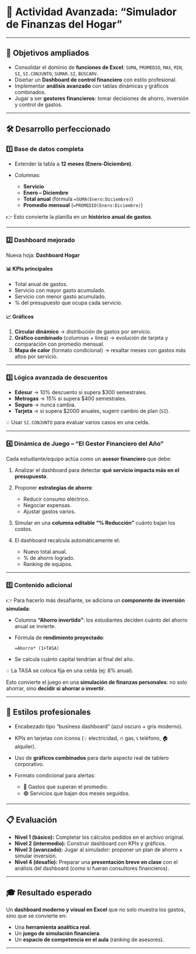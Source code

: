 # 📘 Actividad Avanzada: **“Simulador de Finanzas del Hogar”**

---

## 🎯 Objetivos ampliados

* Consolidar el dominio de **funciones de Excel**: `SUMA`, `PROMEDIO`, `MAX`, `MIN`, `SI`, `SI.CONJUNTO`, `SUMAR.SI`, `BUSCARV`.
* Diseñar un **Dashboard de control financiero** con estilo profesional.
* Implementar **análisis avanzado** con tablas dinámicas y gráficos combinados.
* Jugar a ser **gestores financieros**: tomar decisiones de ahorro, inversión y control de gastos.

---

## 🛠 Desarrollo perfeccionado

### 1️⃣ Base de datos completa

* Extender la tabla a **12 meses (Enero-Diciembre)**.
* Columnas:

  * **Servicio**
  * **Enero – Diciembre**
  * **Total anual** (fórmula `=SUMA(Enero:Diciembre)`)
  * **Promedio mensual** (`=PROMEDIO(Enero:Diciembre)`)

👉 Esto convierte la planilla en un **histórico anual de gastos**.

---

### 2️⃣ Dashboard mejorado

Nueva hoja: **Dashboard Hogar**

#### 📊 KPIs principales

* Total anual de gastos.
* Servicio con mayor gasto acumulado.
* Servicio con menor gasto acumulado.
* % del presupuesto que ocupa cada servicio.

#### 📈 Gráficos

1. **Circular dinámico** → distribución de gastos por servicio.
2. **Gráfico combinado** (columnas + línea) → evolución de tarjeta y comparación con promedio mensual.
3. **Mapa de calor** (formato condicional) → resaltar meses con gastos más altos por servicio.

---

### 3️⃣ Lógica avanzada de descuentos

* **Edesur** → 10% descuento si supera \$300 semestrales.
* **Metrogas** → 15% si supera \$400 semestrales.
* **Seguro** → nunca cambia.
* **Tarjeta** → si supera \$2000 anuales, sugerir cambio de plan (`SI`).

💡 Usar `SI.CONJUNTO` para evaluar varios casos en una celda.

---

### 4️⃣ Dinámica de Juego – **“El Gestor Financiero del Año”**

Cada estudiante/equipo actúa como un **asesor financiero** que debe:

1. Analizar el dashboard para detectar **qué servicio impacta más en el presupuesto**.
2. Proponer **estrategias de ahorro**:

   * Reducir consumo eléctrico.
   * Negociar expensas.
   * Ajustar gastos varios.
3. Simular en una **columna editable “% Reducción”** cuánto bajan los costos.
4. El dashboard recalcula automáticamente el:

   * Nuevo total anual.
   * % de ahorro logrado.
   * Ranking de equipos.

---

### 5️⃣ Contenido adicional

👉 Para hacerlo más desafiante, se adiciona un **componente de inversión simulada**:

* Columna **“Ahorro invertido”**: los estudiantes deciden cuánto del ahorro anual se invierte.
* Fórmula de **rendimiento proyectado**:

  ```excel
  =Ahorro* (1+TASA)
  ```
* Se calcula cuánto capital tendrían al final del año.

💡 La TASA se coloca fija en una celda (ej: 8% anual).

Esto convierte el juego en una **simulación de finanzas personales**: no solo ahorrar, sino **decidir si ahorrar o invertir**.

---

## 🎨 Estilos profesionales

* Encabezado tipo “business dashboard” (azul oscuro + gris moderno).
* KPIs en tarjetas con íconos (💡 electricidad, 🔥 gas, 📞 teléfono, 🏠 alquiler).
* Uso de **gráficos combinados** para darle aspecto real de tablero corporativo.
* Formato condicional para alertas:

  * 🔴 Gastos que superan el promedio.
  * 🟢 Servicios que bajan dos meses seguidos.

---

## 📋 Evaluación

* **Nivel 1 (básico):** Completar los cálculos pedidos en el archivo original.
* **Nivel 2 (intermedio):** Construir dashboard con KPIs y gráficos.
* **Nivel 3 (avanzado):** Jugar al simulador: proponer un plan de ahorro + simular inversión.
* **Nivel 4 (desafío):** Preparar una **presentación breve en clase** con el análisis del dashboard (como si fueran consultores financieros).

---

## 🎓 Resultado esperado

Un **dashboard moderno y visual en Excel** que no solo muestra los gastos, sino que se convierte en:

* Una **herramienta analítica real**.
* Un **juego de simulación financiera**.
* Un **espacio de competencia en el aula** (ranking de asesores).

---